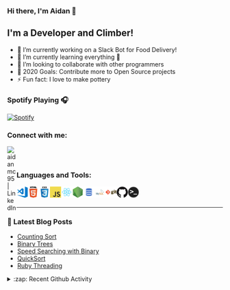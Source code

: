 ### Hi there, I'm Aidan 👋

## I'm a Developer and Climber!

- :takeout_box: I’m currently working on a Slack Bot for Food Delivery!
- 🌱 I’m currently learning everything 🤣
- 👯 I’m looking to collaborate with other programmers
- 🥅 2020 Goals: Contribute more to Open Source projects
- ⚡ Fun fact: I love to make pottery

### Spotify Playing 🎧
[![Spotify](https://novatorem.aidanmc95.vercel.app/api/spotify)](https://open.spotify.com/user/1255193058?si=wJE2sNH1TrmAf9kKvXG_xA)

### Connect with me:

[<img align="left" alt="aidanmc95 | LinkedIn" width="22px" src="https://cdn.jsdelivr.net/npm/simple-icons@v3/icons/linkedin.svg" />][linkedin]

<br />
<br />

### Languages and Tools:

[<img align="left" alt="Visual Studio Code" width="26px" src="https://raw.githubusercontent.com/github/explore/80688e429a7d4ef2fca1e82350fe8e3517d3494d/topics/visual-studio-code/visual-studio-code.png" />][webdevplaylist]
[<img align="left" alt="HTML5" width="26px" src="https://raw.githubusercontent.com/github/explore/80688e429a7d4ef2fca1e82350fe8e3517d3494d/topics/html/html.png" />][webdevplaylist]
[<img align="left" alt="CSS3" width="26px" src="https://raw.githubusercontent.com/github/explore/80688e429a7d4ef2fca1e82350fe8e3517d3494d/topics/css/css.png" />][cssplaylist]
[<img align="left" alt="JavaScript" width="26px" src="https://raw.githubusercontent.com/github/explore/80688e429a7d4ef2fca1e82350fe8e3517d3494d/topics/javascript/javascript.png" />][jsplaylist]
[<img align="left" alt="React" width="26px" src="https://raw.githubusercontent.com/github/explore/80688e429a7d4ef2fca1e82350fe8e3517d3494d/topics/react/react.png" />][reactplaylist]
[<img align="left" alt="Node.js" width="26px" src="https://raw.githubusercontent.com/github/explore/80688e429a7d4ef2fca1e82350fe8e3517d3494d/topics/nodejs/nodejs.png" />][webdevplaylist]
[<img align="left" alt="SQL" width="26px" src="https://raw.githubusercontent.com/github/explore/80688e429a7d4ef2fca1e82350fe8e3517d3494d/topics/sql/sql.png" />][webdevplaylist]
[<img align="left" alt="MySQL" width="26px" src="https://raw.githubusercontent.com/github/explore/80688e429a7d4ef2fca1e82350fe8e3517d3494d/topics/mysql/mysql.png" />][webdevplaylist]
[<img align="left" alt="Git" width="26px" src="https://raw.githubusercontent.com/github/explore/80688e429a7d4ef2fca1e82350fe8e3517d3494d/topics/git/git.png" />][webdevplaylist]
[<img align="left" alt="GitHub" width="26px" src="https://raw.githubusercontent.com/github/explore/78df643247d429f6cc873026c0622819ad797942/topics/github/github.png" />][webdevplaylist]
[<img align="left" alt="Terminal" width="26px" src="https://raw.githubusercontent.com/github/explore/80688e429a7d4ef2fca1e82350fe8e3517d3494d/topics/terminal/terminal.png" />][webdevplaylist]

<br />
<br />

---


### 📕 Latest Blog Posts

<!-- BLOG-POST-LIST:START -->
- [Counting Sort](https://medium.com/@aidanmc95/counting-sort-b93685de9811?source=rss-495bab6e66fa------2)
- [Binary Trees](https://medium.com/@aidanmc95/binary-trees-35abb77791e3?source=rss-495bab6e66fa------2)
- [Speed Searching with Binary](https://medium.com/@aidanmc95/speed-searching-with-binary-f69a15533e02?source=rss-495bab6e66fa------2)
- [QuickSort](https://medium.com/@aidanmc95/quicksort-5367b32cd336?source=rss-495bab6e66fa------2)
- [Ruby Threading](https://medium.com/@aidanmc95/ruby-threading-984b0062a16a?source=rss-495bab6e66fa------2)
<!-- BLOG-POST-LIST:END -->

<details>
  <summary>:zap: Recent Github Activity</summary>
  
<!--START_SECTION:activity-->
1. 🎉 Merged PR [#2](https://github.com/aidanmc95/native-front-end/pull/2) in [aidanmc95/native-front-end](https://github.com/aidanmc95/native-front-end)
2. 💪 Opened PR [#2](https://github.com/aidanmc95/native-front-end/pull/2) in [aidanmc95/native-front-end](https://github.com/aidanmc95/native-front-end)
3. 🎉 Merged PR [#3](https://github.com/SnowpoolApp/native-front-end/pull/3) in [SnowpoolApp/native-front-end](https://github.com/SnowpoolApp/native-front-end)
4. 💪 Opened PR [#3](https://github.com/SnowpoolApp/native-front-end/pull/3) in [SnowpoolApp/native-front-end](https://github.com/SnowpoolApp/native-front-end)
5. 🎉 Merged PR [#1](https://github.com/aidanmc95/native-front-end/pull/1) in [aidanmc95/native-front-end](https://github.com/aidanmc95/native-front-end)
<!--END_SECTION:activity-->

</details>

[website]: 
[twitter]: 
[youtube]: 
[instagram]: 
[linkedin]: https://www.linkedin.com/in/aidan-muller-cohn/
[webdevplaylist]: https://www.youtube.com/playlist?list=PLkwxH9e_vrAJ0WbEsFA9W3I1W-g_BTsbt
[jsplaylist]: https://www.youtube.com/playlist?list=PLkwxH9e_vrALRJKu7wfXby3MKeflhTu6B
[cssplaylist]: https://www.youtube.com/playlist?list=PLkwxH9e_vrALSdvZuEh6gqQdmDoDIoqz4
[reactplaylist]: https://www.youtube.com/playlist?list=PLkwxH9e_vrAK4TdffpxKY3QGyHCpxFcQ0
